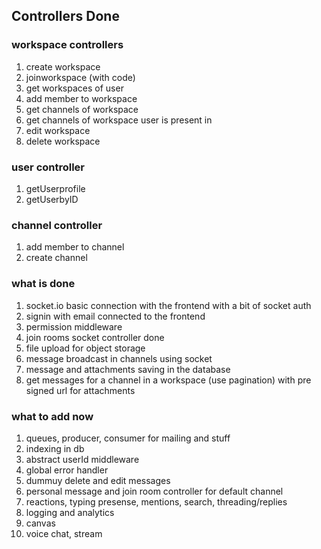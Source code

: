 ## Controllers Done

### workspace controllers
1. create workspace
2. joinworkspace (with code)
3. get workspaces of user
4. add member to workspace
5. get channels of workspace
6. get channels of workspace user is present in
7. edit workspace
8. delete workspace

### user controller
1. getUserprofile
2. getUserbyID

### channel controller
1. add member to channel
2. create channel

### what is done
1. socket.io basic connection with the frontend with a bit of socket auth
2. signin with email connected to the frontend
3. permission middleware
4. join rooms socket controller done
5. file upload for object storage
6. message broadcast in channels using socket
7. message and attachments saving in the database
8. get messages for a channel in a workspace (use pagination) with pre signed url for attachments

### what to add now
1. queues, producer, consumer for mailing and stuff
2. indexing in db
3. abstract userId middleware
4. global error handler
5. dummuy delete and edit messages
6. personal message and join room controller for default channel
7. reactions, typing presense, mentions, search, threading/replies
8. logging and analytics
9. canvas
10. voice chat, stream 